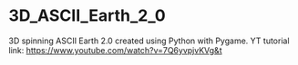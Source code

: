 # 3D_ASCII_Earth_2_0
3D spinning ASCII Earth 2.0 created using Python with Pygame. YT tutorial link: https://www.youtube.com/watch?v=7Q6yvpjvKVg&t
